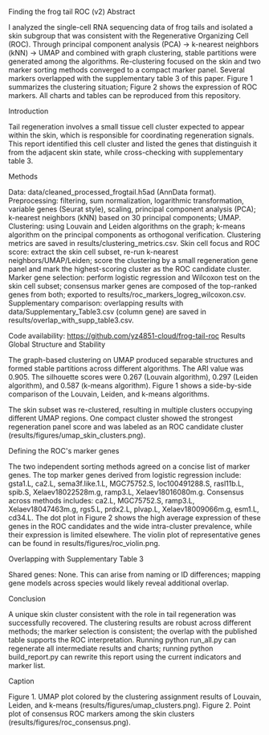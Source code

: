 Finding the frog tail ROC (v2)
Abstract

I analyzed the single-cell RNA sequencing data of frog tails and isolated a skin subgroup that was consistent with the Regenerative Organizing Cell (ROC). Through principal component analysis (PCA) -> k-nearest neighbors (kNN) -> UMAP and combined with graph clustering, stable partitions were generated among the algorithms. Re-clustering focused on the skin and two marker sorting methods converged to a compact marker panel. Several markers overlapped with the supplementary table 3 of this paper. Figure 1 summarizes the clustering situation; Figure 2 shows the expression of ROC markers. All charts and tables can be reproduced from this repository.

Introduction

Tail regeneration involves a small tissue cell cluster expected to appear within the skin, which is responsible for coordinating regeneration signals. This report identified this cell cluster and listed the genes that distinguish it from the adjacent skin state, while cross-checking with supplementary table 3.

Methods

Data: data/cleaned_processed_frogtail.h5ad (AnnData format).
Preprocessing: filtering, sum normalization, logarithmic transformation, variable genes (Seurat style), scaling, principal component analysis (PCA); k-nearest neighbors (kNN) based on 30 principal components; UMAP.
Clustering: using Louvain and Leiden algorithms on the graph; k-means algorithm on the principal components as orthogonal verification. Clustering metrics are saved in results/clustering_metrics.csv.
Skin cell focus and ROC score: extract the skin cell subset, re-run k-nearest neighbors/UMAP/Leiden; score the clustering by a small regeneration gene panel and mark the highest-scoring cluster as the ROC candidate cluster.
Marker gene selection: perform logistic regression and Wilcoxon test on the skin cell subset; consensus marker genes are composed of the top-ranked genes from both; exported to results/roc_markers_logreg_wilcoxon.csv.
Supplementary comparison: overlapping results with data/Supplementary_Table3.csv (column gene) are saved in results/overlap_with_supp_table3.csv.

Code availability: https://github.com/yz4851-cloud/frog-tail-roc
Results
Global Structure and Stability

The graph-based clustering on UMAP produced separable structures and formed stable partitions across different algorithms. The ARI value was 0.905. The silhouette scores were 0.267 (Louvain algorithm), 0.297 (Leiden algorithm), and 0.587 (k-means algorithm). Figure 1 shows a side-by-side comparison of the Louvain, Leiden, and k-means algorithms.


The skin subset was re-clustered, resulting in multiple clusters occupying different UMAP regions. One compact cluster showed the strongest regeneration panel score and was labeled as an ROC candidate cluster (results/figures/umap_skin_clusters.png).

Defining the ROC's marker genes

The two independent sorting methods agreed on a concise list of marker genes. The top marker genes derived from logistic regression include: gsta1.L, ca2.L, sema3f.like.1.L, MGC75752.S, loc100491288.S, rasl11b.L, spib.S, Xelaev18022528m.g, ramp3.L, Xelaev18016080m.g. Consensus across methods includes: ca2.L, MGC75752.S, ramp3.L, Xelaev18047463m.g, rgs5.L, prdx2.L, plvap.L, Xelaev18009066m.g, esm1.L, cd34.L. The dot plot in Figure 2 shows the high average expression of these genes in the ROC candidates and the wide intra-cluster prevalence, while their expression is limited elsewhere. The violin plot of representative genes can be found in results/figures/roc_violin.png.


Overlapping with Supplementary Table 3

Shared genes: None. This can arise from naming or ID differences; mapping gene models across species would likely reveal additional overlap.

Conclusion

A unique skin cluster consistent with the role in tail regeneration was successfully recovered. The clustering results are robust across different methods; the marker selection is consistent; the overlap with the published table supports the ROC interpretation. Running python run_all.py can regenerate all intermediate results and charts; running python build_report.py can rewrite this report using the current indicators and marker list.

Caption

Figure 1. UMAP plot colored by the clustering assignment results of Louvain, Leiden, and k-means (results/figures/umap_clusters.png).
Figure 2. Point plot of consensus ROC markers among the skin clusters (results/figures/roc_consensus.png).